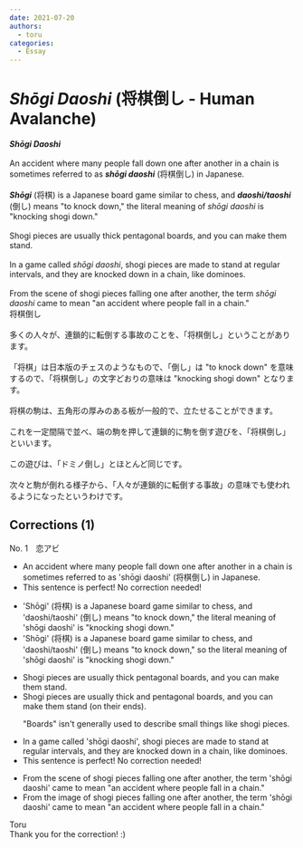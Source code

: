 ```yaml
---
date: 2021-07-20
authors:
  - toru
categories:
  - Essay
---
```


<h1 id="subject_show"><strong><em>Shōgi Daoshi</strong></em> (将棋倒し - Human Avalanche)</h1>
<div class="date" hidden>Jul 20, 2021 16:58</div>
<div id="post"><div id="body_show_ori">
<strong><em>Shōgi Daoshi</strong></em><br/><br/>An accident where many people fall down one after another in a chain is sometimes referred to as <strong><em>shōgi daoshi</em></strong> (将棋倒し) in Japanese.<br/><br/><strong><em>Shōgi</em></strong> (将棋) is a Japanese board game similar to chess, and <strong><em>daoshi/taoshi</em></strong> (倒し) means "to knock down," the literal meaning of <em>shōgi daoshi</em> is "knocking shogi down."<br/><br/>Shogi pieces are usually thick pentagonal boards, and you can make them stand.<br/><br/>In a game called <em>shōgi daoshi</em>, shogi pieces are made to stand at regular intervals, and they are knocked down in a chain, like dominoes.<br/><br/>From the scene of shogi pieces falling one after another, the term <em>shōgi daoshi</em> came to mean "an accident where people fall in a chain."
</div></div>

<!-- more -->

<div id="post_ja"><div id="body_show_mo">
将棋倒し<br/><br/>多くの人々が、連鎖的に転倒する事故のことを、「将棋倒し」ということがあります。<br/><br/>「将棋」は日本版のチェスのようなもので、「倒し」は "to knock down" を意味するので、「将棋倒し」の文字どおりの意味は "knocking shogi down" となります。<br/><br/>将棋の駒は、五角形の厚みのある板が一般的で、立たせることができます。<br/><br/>これを一定間隔で並べ、端の駒を押して連鎖的に駒を倒す遊びを、「将棋倒し」といいます。<br/><br/>この遊びは、「ドミノ倒し」とほとんど同じです。<br/><br/>次々と駒が倒れる様子から、「人々が連鎖的に転倒する事故」の意味でも使われるようになったというわけです。
</div></div>

## Corrections (1)
<div id="block"><div class="first_name"> No. 1　<span class="just_name">恋アビ</span></div><div id="block2">
<ul class="correction_field">
<li class="incorrect">An accident where many people fall down one after another in a chain is sometimes referred to as 'shōgi daoshi' (将棋倒し) in Japanese.</li>
<li class="corrected perfect">This sentence is perfect! No correction needed!</li>
</ul>
<ul class="correction_field">
<li class="incorrect">'Shōgi' (将棋) is a Japanese board game similar to chess, and 'daoshi/taoshi' (倒し) means "to knock down," the literal meaning of 'shōgi daoshi' is "knocking shogi down."</li>
<li class="corrected correct">
'Shōgi' (将棋) is a Japanese board game similar to chess, and 'daoshi/taoshi' (倒し) means "to knock down," <span class="f_blue">so </span>the literal meaning of 'shōgi daoshi' is "knocking shogi down."
</li>
</ul>
<ul class="correction_field">
<li class="incorrect">Shogi pieces are usually thick pentagonal boards, and you can make them stand.</li>
<li class="corrected correct">
Shogi pieces are usually thick <span class="f_blue">and </span>pentagonal<span class="f_red"><span class="sline"> boards</span></span>, and you can make them stand <span class="f_blue">(on their ends)</span>.
<p class="correction_comment">"Boards" isn't generally used to describe small things like shogi pieces.</p>
</li>
</ul>
<ul class="correction_field">
<li class="incorrect">In a game called 'shōgi daoshi', shogi pieces are made to stand at regular intervals, and they are knocked down in a chain, like dominoes.</li>
<li class="corrected perfect">This sentence is perfect! No correction needed!</li>
</ul>
<ul class="correction_field">
<li class="incorrect">From the scene of shogi pieces falling one after another, the term 'shōgi daoshi' came to mean "an accident where people fall in a chain."</li>
<li class="corrected correct">
From the <span class="f_blue">image </span>of shogi pieces falling one after another, the term 'shōgi daoshi' came to mean "an accident where people fall in a chain."
</li>
</ul>
</div><div class="name"><span class="just_name">Toru</span><br>
Thank you for the correction! :)
</div>
</div>
